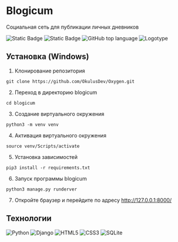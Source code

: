 # Blogicum
<!-- Описание репозитория -->
Cоциальная сеть для публикации личных дневников

<!--Блок информации о репозитории в бейджах-->
![Static Badge](https://img.shields.io/badge/onebuggyanothercracky-django_sprint1-django_sprint1)
![Static Badge](https://img.shields.io/badge/made_by-onebuggyanothercracky-orange)
![GitHub top language](https://img.shields.io/github/languages/top/onebuggyanothercracky/django_sprint1)
![Logotype](./html/img/logo.png)

<!--Установка-->
## Установка (Windows)

1. Клонирование репозитория 

```git clone https://github.com/OkulusDev/Oxygen.git```

2. Переход в директорию blogicum

```cd blogicum```

3. Создание виртуального окружения

```python3 -m venv venv```

4. Активация виртуального окружения

```source venv/Scripts/activate```

5. Установка зависимостей

```pip3 install -r requirements.txt```

6. Запуск программы blogicum

```python3 manage.py runderver```

7. Откройте браузер и перейдите по адресу http://127.0.0.1:8000/

<!--Технологический стек-->
## Технологии
![Python](https://img.shields.io/badge/python-3670A0?style=for-the-badge&logo=python&logoColor=ffdd54)
![Django](https://img.shields.io/badge/django-%23092E20.svg?style=for-the-badge&logo=django&logoColor=white)
![HTML5](https://img.shields.io/badge/html5-%23E34F26.svg?style=for-the-badge&logo=html5&logoColor=white)
![CSS3](https://img.shields.io/badge/css3-%231572B6.svg?style=for-the-badge&logo=css3&logoColor=white)
![SQLite](https://img.shields.io/badge/sqlite-%2307405e.svg?style=for-the-badge&logo=sqlite&logoColor=white)


